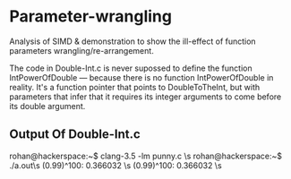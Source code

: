 # Parameter-wrangling

Analysis of SIMD &amp; demonstration to show the ill-effect of function parameters wrangling/re-arrangement.

The code in Double-Int.c is never supossed to define the function IntPowerOfDouble — because there is no function IntPowerOfDouble in reality. It's a function pointer that points to DoubleToTheInt, but with parameters that infer that it requires its integer arguments to come before its double argument.

## Output Of Double-Int.c

rohan@hackerspace:~$ clang-3.5 -lm punny.c \s
rohan@hackerspace:~$ ./a.out\s
(0.99)^100: 0.366032 \s
(0.99)^100: 0.366032 \s


